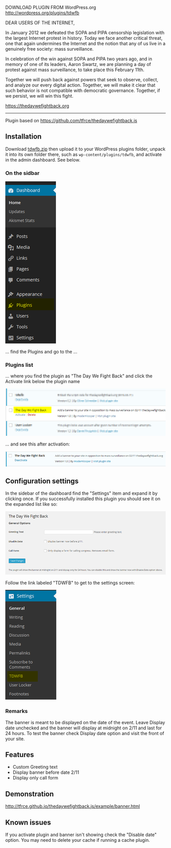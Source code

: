DOWNLOAD PLUGIN FROM WordPress.org http://wordpress.org/plugins/tdwfb

DEAR USERS OF THE INTERNET,

In January 2012 we defeated the SOPA and PIPA censorship legislation with the largest Internet protest in history. Today we face another critical threat, one that again undermines the Internet and the notion that any of us live in a genuinely free society: mass surveillance.

In celebration of the win against SOPA and PIPA two years ago, and in memory of one of its leaders, Aaron Swartz, we are planning a day of protest against mass surveillance, to take place this February 11th.

Together we will push back against powers that seek to observe, collect, and analyze our every digital action. Together, we will make it clear that such behavior is not compatible with democratic governance. Together, if we persist, we will win this fight.

https://thedaywefightback.org

---

Plugin based on https://github.com/tfrce/thedaywefightback.js

## Installation

Download [tdwfb.zip](https://github.com/modemlooper/thedaywefightback.wp/raw/master/tdwfb.zip) then upload it to your WordPress plugins folder, unpack it into its own folder there, such as `wp-content/plugins/tdwfb`, and activate in the admin dashboard. See below.

### On the sidbar

![Dashboard sidebar](images/dashboard-sidebar.png)

... find the Plugins and go to the ...

### Plugins list

... where you find the plugin as "The Day We Fight Back" and click the Activate link below the plugin name

![Dashboard plugin list before activation of plugin](images/dashboard-plugin-list-before-installation.png)

... and see this after activation:

![Dashboard plugin list entry after activation](images/dashboard-plugin-list-post-installation.png)

## Configuration settings

In the sidebar of the dashboard find the "Settings" item and expand it by clicking once. If you successfully installed this plugin you should see it on the expanded list like so:

![Find the plugin settings in the dashboard sidebar](images/dashboard-sidebar-tdwfb-settings.png)

Follow the link labeled "TDWFB" to get to the settings screen:

![The actual plugin settings screen](images/tdwfb-settings.png)

### Remarks

The banner is meant to be displayed on the date of the event. Leave Display date unchecked and the banner will display at midnight on 2/11 and last for 24 hours. To test the banner check Display date option and visit the front of your site. 

## Features

- Custom Greeting text
- Display banner before date 2/11
- Display only call form

## Demonstration

http://tfrce.github.io/thedaywefightback.js/example/banner.html

## Known issues

If you activate plugin and banner isn't showing check the "Disable date" option. You may need to delete your cache if running a cache plugin.
